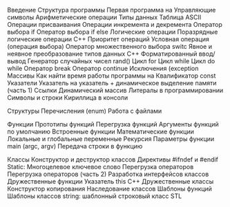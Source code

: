 Введение
Структура программы
Первая программа на
Управляющие символы
Арифметические операции
Типы данных
Таблица ASCII
Операции присваивания
Операции инкремента и декремента
Оператор выбора if
Оператор выбора if else
Логические операции
Поразрядные логические операции C++
Приоритет операций
Условная операция (операция выбора)
Оператор множественного выбора switc
Явное и неявное преобразование типов данных C++
Форматированный ввод/вывод
Генератор случайных чисел rand()
Цикл for
Цикл while
Цикл do while
Оператор break
Оператор continue
Исключения (exception
Массивы
Как найти время работы программы на
Квалификатор const
Указатели
Указатель на указатель + динамическое выделение памяти (часть 1)
Ссылки
Динамический массив
Литералы в программировании
Символы и строки
Кириллица в консоли

Структуры
Перечисления (enum)
Работа с файлами

Функции
Прототипы функций
Перегрузка функций
Аргументы функций по умолчанию
Встроенные функции
Математические функции
Локальные и глобальные переменные
Рекурсия
Параметры функции main (argc, argv)
Передача строки в функцию

Классы
Конструктор и деструктор классов
Директивы #ifndef и #endif
Static: Многоцелевое ключевое слово
Перегрузка операторов
Перегрузка операторов (часть 2)
Разработка интерфейсов классов
Дружественные функции
Указатель this C++
Дружественные классы
Конструктор копирования
Наследование классов
Шаблоны функций
Шаблоны классов
string: шаблонный строковый класс STL